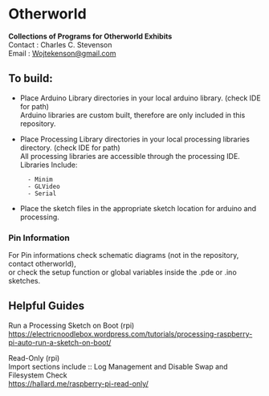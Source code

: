 # Otherworld
  
**Collections of Programs for Otherworld Exhibits**  
Contact : Charles C. Stevenson  
Email : Wojtekenson@gmail.com  
  
## To build:
	
* Place Arduino Library directories in your local arduino library. (check IDE for path)  
    Arduino libraries are custom built, therefore are only included in this repository.  
* Place Processing Library directories in your local processing libraries directory. (check IDE for path)  
    All processing libraries are accessible through the processing IDE.
    Libraries Include:
    
		- Minim  
		- GLVideo  
		- Serial
  
* Place the sketch files in the appropriate sketch location for arduino and processing.  

### Pin Information
For Pin informations check schematic diagrams (not in the repository, contact otherworld),   
or check the setup function or global variables inside the .pde or .ino sketches.   

## Helpful Guides  

Run a Processing Sketch on Boot (rpi)  
https://electricnoodlebox.wordpress.com/tutorials/processing-raspberry-pi-auto-run-a-sketch-on-boot/  

Read-Only (rpi)  
Import sections include :: Log Management and Disable Swap and Filesystem Check  
https://hallard.me/raspberry-pi-read-only/  

